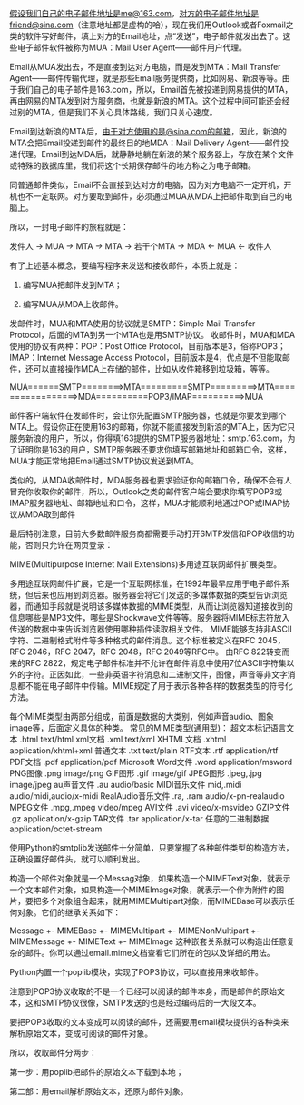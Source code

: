假设我们自己的电子邮件地址是me@163.com，对方的电子邮件地址是friend@sina.com（注意地址都是虚构的哈），现在我们用Outlook或者Foxmail之类的软件写好邮件，填上对方的Email地址，点“发送”，电子邮件就发出去了。这些电子邮件软件被称为MUA：Mail User Agent——邮件用户代理。

Email从MUA发出去，不是直接到达对方电脑，而是发到MTA：Mail Transfer Agent——邮件传输代理，就是那些Email服务提供商，比如网易、新浪等等。由于我们自己的电子邮件是163.com，所以，Email首先被投递到网易提供的MTA，再由网易的MTA发到对方服务商，也就是新浪的MTA。这个过程中间可能还会经过别的MTA，但是我们不关心具体路线，我们只关心速度。

Email到达新浪的MTA后，由于对方使用的是@sina.com的邮箱，因此，新浪的MTA会把Email投递到邮件的最终目的地MDA：Mail Delivery Agent——邮件投递代理。Email到达MDA后，就静静地躺在新浪的某个服务器上，存放在某个文件或特殊的数据库里，我们将这个长期保存邮件的地方称之为电子邮箱。

同普通邮件类似，Email不会直接到达对方的电脑，因为对方电脑不一定开机，开机也不一定联网。对方要取到邮件，必须通过MUA从MDA上把邮件取到自己的电脑上。

所以，一封电子邮件的旅程就是：

发件人 -> MUA -> MTA -> MTA -> 若干个MTA -> MDA <- MUA <- 收件人

有了上述基本概念，要编写程序来发送和接收邮件，本质上就是：

1. 编写MUA把邮件发到MTA；

2. 编写MUA从MDA上收邮件。

发邮件时，MUA和MTA使用的协议就是SMTP：Simple Mail Transfer Protocol，后面的MTA到另一个MTA也是用SMTP协议。
收邮件时，MUA和MDA使用的协议有两种：POP：Post Office Protocol，目前版本是3，俗称POP3；IMAP：Internet Message Access Protocol，目前版本是4，优点是不但能取邮件，还可以直接操作MDA上存储的邮件，比如从收件箱移到垃圾箱，等等。

MUA======SMTP========>MTA=========SMTP=========>MTA=================>MDA==========POP3/IMAP==========>MUA


邮件客户端软件在发邮件时，会让你先配置SMTP服务器，也就是你要发到哪个MTA上。假设你正在使用163的邮箱，你就不能直接发到新浪的MTA上，因为它只服务新浪的用户，所以，你得填163提供的SMTP服务器地址：smtp.163.com，为了证明你是163的用户，SMTP服务器还要求你填写邮箱地址和邮箱口令，这样，MUA才能正常地把Email通过SMTP协议发送到MTA。

类似的，从MDA收邮件时，MDA服务器也要求验证你的邮箱口令，确保不会有人冒充你收取你的邮件，所以，Outlook之类的邮件客户端会要求你填写POP3或IMAP服务器地址、邮箱地址和口令，这样，MUA才能顺利地通过POP或IMAP协议从MDA取到邮件


最后特别注意，目前大多数邮件服务商都需要手动打开SMTP发信和POP收信的功能，否则只允许在网页登录：


MIME(Multipurpose Internet Mail Extensions)多用途互联网邮件扩展类型。


多用途互联网邮件扩展，它是一个互联网标准，在1992年最早应用于电子邮件系统，但后来也应用到浏览器。服务器会将它们发送的多媒体数据的类型告诉浏览器，而通知手段就是说明该多媒体数据的MIME类型，从而让浏览器知道接收到的信息哪些是MP3文件，哪些是Shockwave文件等等。服务器将MIME标志符放入传送的数据中来告诉浏览器使用哪种插件读取相关文件。
MIME能够支持非ASCII字符、二进制格式附件等多种格式的邮件消息。这个标准被定义在RFC 2045，RFC 2046，RFC 2047，RFC 2048，RFC 2049等RFC中。 由RFC 822转变而来的RFC 2822，规定电子邮件标准并不允许在邮件消息中使用7位ASCII字符集以外的字符。正因如此，一些非英语字符消息和二进制文件，图像，声音等非文字消息都不能在电子邮件中传输。MIME规定了用于表示各种各样的数据类型的符号化方法。

每个MIME类型由两部分组成，前面是数据的大类别，例如声音audio、图象image等，后面定义具体的种类。
常见的MIME类型(通用型)：
超文本标记语言文本 .html text/html
xml文档 .xml text/xml
XHTML文档 .xhtml application/xhtml+xml
普通文本 .txt text/plain
RTF文本 .rtf application/rtf
PDF文档 .pdf application/pdf
Microsoft Word文件 .word application/msword
PNG图像 .png image/png
GIF图形 .gif image/gif
JPEG图形 .jpeg,.jpg image/jpeg
au声音文件 .au audio/basic
MIDI音乐文件 mid,.midi audio/midi,audio/x-midi
RealAudio音乐文件 .ra, .ram audio/x-pn-realaudio
MPEG文件 .mpg,.mpeg video/mpeg
AVI文件 .avi video/x-msvideo
GZIP文件 .gz application/x-gzip
TAR文件 .tar application/x-tar
任意的二进制数据 application/octet-stream

使用Python的smtplib发送邮件十分简单，只要掌握了各种邮件类型的构造方法，正确设置好邮件头，就可以顺利发出。

构造一个邮件对象就是一个Messag对象，如果构造一个MIMEText对象，就表示一个文本邮件对象，如果构造一个MIMEImage对象，就表示一个作为附件的图片，要把多个对象组合起来，就用MIMEMultipart对象，而MIMEBase可以表示任何对象。它们的继承关系如下：

Message
+- MIMEBase
   +- MIMEMultipart
   +- MIMENonMultipart
      +- MIMEMessage
      +- MIMEText
      +- MIMEImage
这种嵌套关系就可以构造出任意复杂的邮件。你可以通过email.mime文档查看它们所在的包以及详细的用法。

Python内置一个poplib模块，实现了POP3协议，可以直接用来收邮件。

注意到POP3协议收取的不是一个已经可以阅读的邮件本身，而是邮件的原始文本，这和SMTP协议很像，SMTP发送的也是经过编码后的一大段文本。

要把POP3收取的文本变成可以阅读的邮件，还需要用email模块提供的各种类来解析原始文本，变成可阅读的邮件对象。

所以，收取邮件分两步：

第一步：用poplib把邮件的原始文本下载到本地；

第二部：用email解析原始文本，还原为邮件对象。
















